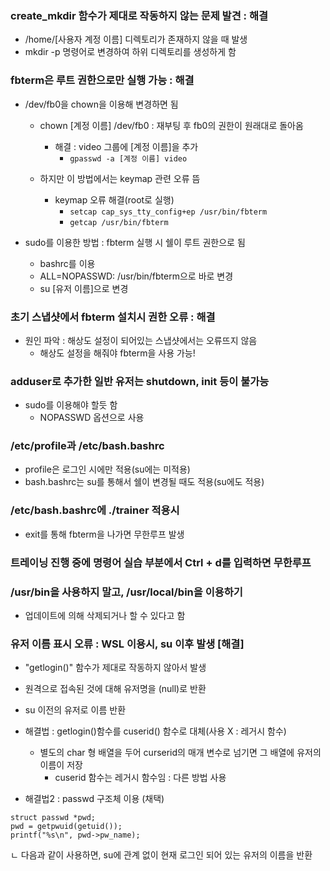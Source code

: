 ### create_mkdir 함수가 제대로 작동하지 않는 문제 발견 : 해결
- /home/[사용자 계정 이름] 디렉토리가 존재하지 않을 때 발생
- mkdir -p 명령어로 변경하여 하위 디렉토리를 생성하게 함

### fbterm은 루트 권한으로만 실행 가능 : 해결
- /dev/fb0을 chown을 이용해 변경하면 됨
  - chown [계정 이름] /dev/fb0 : 재부팅 후 fb0의 권한이 원래대로 돌아옴
    - 해결 : video 그룹에 [계정 이름]을 추가
      - ```gpasswd -a [계정 이름] video```
      
  - 하지만 이 방법에서는 keymap 관련 오류 뜸
    - keymap 오류 해결(root로 실행)
      - ```setcap cap_sys_tty_config+ep /usr/bin/fbterm```
      - ```getcap /usr/bin/fbterm```

- sudo를 이용한 방법 : fbterm 실행 시 쉘이 루트 권한으로 됨
  - bashrc를 이용
  - ALL=NOPASSWD: /usr/bin/fbterm으로 바로 변경
  - su [유저 이름]으로 변경
  
### 초기 스냅샷에서 fbterm 설치시 권한 오류 : 해결
- 원인 파악 : 해상도 설정이 되어있는 스냅샷에서는 오류뜨지 않음
  - 해상도 설정을 해줘야 fbterm을 사용 가능!

### adduser로 추가한 일반 유저는 shutdown, init 등이 불가능
- sudo를 이용해야 할듯 함
  - NOPASSWD 옵션으로 사용

### /etc/profile과 /etc/bash.bashrc
- profile은 로그인 시에만 적용(su에는 미적용)
- bash.bashrc는 su를 통해서 쉘이 변경될 때도 적용(su에도 적용)

### /etc/bash.bashrc에 ./trainer 적용시 
- exit를 통해 fbterm을 나가면 무한루프 발생

### 트레이닝 진행 중에 명령어 실습 부분에서 Ctrl + d를 입력하면 무한루프

### /usr/bin을 사용하지 말고, /usr/local/bin을 이용하기
- 업데이트에 의해 삭제되거나 할 수 있다고 함

### 유저 이름 표시 오류 : WSL 이용시, su 이후 발생 [해결]
- "getlogin()" 함수가 제대로 작동하지 않아서 발생
- 원격으로 접속된 것에 대해 유저명을 (null)로 반환
- su 이전의 유저로 이름 반환

- 해결법 : getlogin()함수를 cuserid() 함수로 대체(사용 X : 레거시 함수)
  - 별도의 char 형 배열을 두어 curserid의 매개 변수로 넘기면 그 배열에 유저의 이름이 저장
    - cuserid 함수는 레거시 함수임 : 다른 방법 사용
    
 - 해결법2 : passwd 구조체 이용 (채택)
 ```
 struct passwd *pwd;
 pwd = getpwuid(getuid());
 printf("%s\n", pwd->pw_name);
 ```
 ㄴ 다음과 같이 사용하면, su에 관계 없이 현재 로그인 되어 있는 유저의 이름을 반환
  
 
